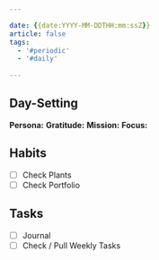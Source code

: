 ```yaml
---

date: {{date:YYYY-MM-DDTHH:mm:ssZ}}
article: false
tags:
  - '#periodic'
  - '#daily'
  
---
```


## Day-Setting
**Persona:** 
**Gratitude:** 
**Mission:** 
**Focus:** 

## Habits
- [ ] Check Plants
- [ ] Check Portfolio

## Tasks
 - [ ] Journal
 - [ ] Check / Pull Weekly Tasks